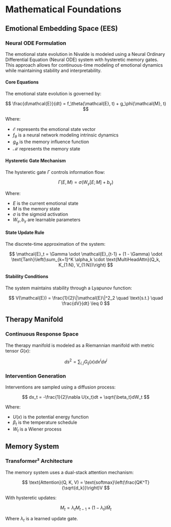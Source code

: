 # Mathematical Foundations

## Emotional Embedding Space (EES)

### Neural ODE Formulation

The emotional state evolution in Nivalde is modeled using a Neural Ordinary Differential Equation (Neural ODE) system with hysteretic memory gates. This approach allows for continuous-time modeling of emotional dynamics while maintaining stability and interpretability.

#### Core Equations

The emotional state evolution is governed by:

$$
\frac{d\mathcal{E}}{dt} = f_\theta(\mathcal{E}, t) + g_\phi(\mathcal{M}, t)
$$

Where:
- $\mathcal{E}$ represents the emotional state vector
- $f_\theta$ is a neural network modeling intrinsic dynamics
- $g_\phi$ is the memory influence function
- $\mathcal{M}$ represents the memory state

#### Hysteretic Gate Mechanism

The hysteretic gate $\Gamma$ controls information flow:

$$
\Gamma(E, M) = \sigma\left(W_\gamma [E; M] + b_\gamma\right)
$$

Where:
- $E$ is the current emotional state
- $M$ is the memory state
- $\sigma$ is the sigmoid activation
- $W_\gamma, b_\gamma$ are learnable parameters

#### State Update Rule

The discrete-time approximation of the system:

$$
\mathcal{E}_t = \Gamma \odot \mathcal{E}_{t-1} + (1 - \Gamma) \odot \text{Tanh}\left(\sum_{k=1}^K \alpha_k \cdot \text{MultiHeadAttn}(Q_k, K_{1:N}, V_{1:N})\right)
$$

#### Stability Conditions

The system maintains stability through a Lyapunov function:

$$
V(\mathcal{E}) = \frac{1}{2}\|\mathcal{E}\|^2_2 \quad \text{s.t.} \quad \frac{dV}{dt} \leq 0
$$

## Therapy Manifold

### Continuous Response Space

The therapy manifold is modeled as a Riemannian manifold with metric tensor $G(x)$:

$$
ds^2 = \sum_{i,j} G_{ij}(x)dx^idx^j
$$

### Intervention Generation

Interventions are sampled using a diffusion process:

$$
dx_t = -\frac{1}{2}\nabla U(x_t)dt + \sqrt{\beta_t}dW_t
$$

Where:
- $U(x)$ is the potential energy function
- $\beta_t$ is the temperature schedule
- $W_t$ is a Wiener process

## Memory System

### Transformer² Architecture

The memory system uses a dual-stack attention mechanism:

$$
\text{Attention}(Q, K, V) = \text{softmax}\left(\frac{QK^T}{\sqrt{d_k}}\right)V
$$

With hysteretic updates:

$$
M_t = \lambda_t M_{t-1} + (1-\lambda_t) \tilde{M}_t
$$

Where $\lambda_t$ is a learned update gate.
